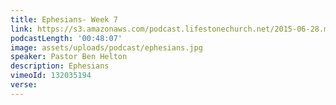 ```yaml
---
title: Ephesians- Week 7
link: https://s3.amazonaws.com/podcast.lifestonechurch.net/2015-06-28.mp3
podcastLength: '00:48:07'
image: assets/uploads/podcast/ephesians.jpg
speaker: Pastor Ben Helton
description: Ephesians
vimeoId: 132035194
verse: 
---
```

